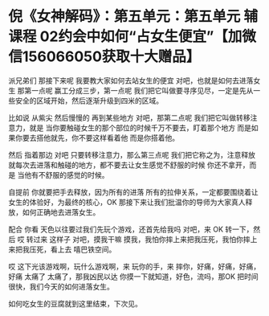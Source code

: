 # 倪《女神解码》：第五单元：第五单元 辅课程 02约会中如何“占女生便宜”【加微信156066050获取十大赠品】

派兄弟们 那接下来呢 我要教大家如何去站女生的便宜 对吧，也就是如何去进落女生 那第一点呢 赢工分成三步，第一点呢 我们把它叫做要寻序见尽，一定是先从一些安全的区域开始，然后逐渐升级到四米的区域。

比如说 从紫尖 然后慢慢的 再到某些地方 对吧，那第二点呢 我们把它叫做转移注意力，就是 当你要触碰女生的那个部位的时候千万不要去，盯着那个地方 而是如果你要去搭他就先，你不要这样看着他 而是你搭着他。

然后 指着那边 对吧 只要转移注意力，那么第三点呢 我们把它称之为，注意释放 就每次去进落和触碰的地方，都不要去让女生感觉不舒服的时候 你还不拿开，而是 当他有不舒服的感觉的时候。

自提前 你就要把手去释放，因为所有的进落 所有的拉伸关系，一定都要围绕着让女生的体验好，为最终的核心，OK 那接下来让我们批温你的导师为大家真人释放，如何正确地去进落女生。

配合 你看 天色以往要过我们先玩个游戏，还首先给我吗 对吧，来 OK 转一下，然后 哎 转过来 这样子 对吧，摸我干嘛 摸我，我怕你摔上来把我压死，我怕你摔上来把我压死，看上去 嘻巴铁空间。

哎 这下光该游戏啊，玩什么游戏啊，来 玩你的手，来 摔你，好痛，好痛，好痛，好痛 太痛了 太痛了，那我凶民以达 你摸一下就知道，好色，流吗，那OK 把时间很快，我们今天的如何进落女生。

如何吃女生的豆腐就到这里结束，下次见。